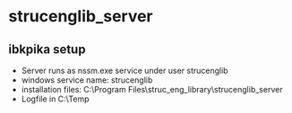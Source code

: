 # strucenglib_server

## ibkpika setup
- Server runs as nssm.exe service under user strucenglib
- windows service name: strucenglib
- installation files: C:\Program Files\struc_eng_library\strucenglib_server
- Logfile in C:\Temp
